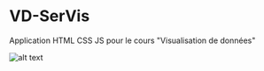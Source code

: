 # VD-SerVis
Application HTML CSS JS pour le cours "Visualisation de données"

![alt text](https://github.com/nmonach2/VD-SerVis/blob/master/CaptureAppli.JPG)
